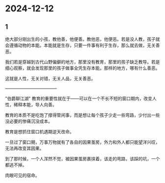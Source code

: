 # 2024-12-12

## 1


绝大部分刚出生的小孩，教他善，他便善。教他恶，他便恶。若是没人教，孩子就会遵循动物的本能。本能就是生存，只要一件事有利于生存，那么就去做，无关善恶。

我们若是穿越到古代山野偏僻的地方，那里没有教育，那里的孩子缺乏教导。若是细心观察，就会发现那里的孩子做事全凭生存本能。那样的地方，哪有什么善恶。

这就是人性，无关对错，无关人品，无关善恶。

————————————

"伯爵聊江湖" 教育的重要性就在于——可以在一个不长不短的窗口期内，改变人性，稀释本能，导人向善。

教育的本质不是吃饱了撑得管闲事，而是想让每个孩子少走一些弯路，少付出一些没必要的惨痛沉没成本。

教育是想抓住窗口机遇期逆天改命。

一旦过了窗口期，万事万物就有了各自的因果茧房，外力和外人都只能望洋兴叹，无法再改变其因果。

到了那时候，一个人浑然不觉，被因果茧房裹挟着，该走的弯路，该踩的坑，一个都逃不掉。

肉眼可见的宿命。






